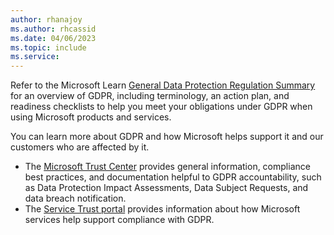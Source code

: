 ```yaml
---
author: rhanajoy
ms.author: rhcassid
ms.date: 04/06/2023
ms.topic: include
ms.service: 
---  
```


Refer to the Microsoft Learn [General Data Protection Regulation Summary](/compliance/regulatory/gdpr) for an overview of GDPR, including terminology, an action plan, and readiness checklists to help you meet your obligations under GDPR when using Microsoft products and services.

You can learn more about GDPR and how Microsoft helps support it and our customers who are affected by it.

- The [Microsoft Trust Center](https://www.microsoft.com/trust-center/privacy/gdpr-overview) provides general information, compliance best practices, and documentation helpful to GDPR accountability, such as Data Protection Impact Assessments, Data Subject Requests, and data breach notification.
- The [Service Trust portal](https://servicetrust.microsoft.com/ViewPage/GDPRGetStarted) provides information about how Microsoft services help support compliance with GDPR.
